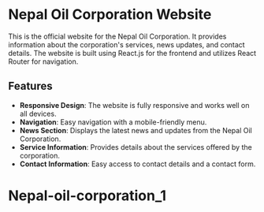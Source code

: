 # Nepal Oil Corporation Website

This is the official website for the Nepal Oil Corporation. It provides information about the corporation's services, news updates, and contact details. The website is built using React.js for the frontend and utilizes React Router for navigation.


## Features

- **Responsive Design**: The website is fully responsive and works well on all devices.
- **Navigation**: Easy navigation with a mobile-friendly menu.
- **News Section**: Displays the latest news and updates from the Nepal Oil Corporation.
- **Service Information**: Provides details about the services offered by the corporation.
- **Contact Information**: Easy access to contact details and a contact form.

# Nepal-oil-corporation_1
